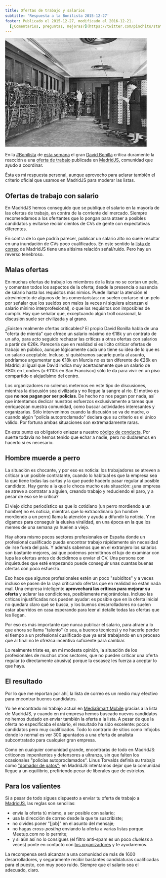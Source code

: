 ```yaml
---
title: Ofertas de trabajo y salarios
subtitle: 'Respuesta a la Bonilista 2015-12-27'
footer: Publicado el 2015-12-27, modificado el 2016-12-21.
  [¿Comentarios, preguntas, mejoras?](https://twitter.com/pinchito/status/681218539055878146)
---
```


![Imagen: [Programadores de ENIAC](https://en.wikipedia.org/wiki/File:Eniac.jpg)](pics/eniac.jpg "ENIAC (Electronic Numerical Integrator And Computer) in Philadelphia, Pennsylvania")

En la [#Bonilista](https://twitter.com/hashtag/Bonilista?src=hash)
de [esta semana](http://us2.campaign-archive1.com/?u=374c664073e1a1fa3deca53b4&id=68f64866ac&e=5b801d0177)
el gran [David Bonilla](https://twitter.com/david_bonilla)
critica duramente la reacción a una
[oferta de trabajo](http://www.meetup.com/es/madridjs/messages/75944362/)
publicada en [MadridJS](http://www.meetup.com/es/madridjs/),
comunidad que ayudo a coordinar.

Ésta es mi respuesta personal,
aunque aprovecho para aclarar también el criterio oficial que usamos en MadridJS para moderar las listas.

## Ofertas de trabajo con salario

En MadridJS hemos conseguido que se publique el salario
en la mayoría de las ofertas de trabajo,
en contra de la corriente del mercado.
Siempre recomendamos a los ofertantes que lo pongan para atraer a posibles candidatos
y evitarse recibir cientos de CVs de gente con expectativas diferentes.

En contra de lo que podría parecer,
publicar un salario alto no suele resultar en una inundación de CVs poco cualificados.
En este sentido la
[lista de correo](http://www.meetup.com/es/madridjs/messages/archive/)
de MadridJS tiene una altísima relación señal/ruido.
Pero hay un reverso tenebroso.

## Malas ofertas

En muchas ofertas de trabajo los miembros de la lista no se cortan un pelo,
y comentan todos los aspectos de la oferta;
desde la presencia o ausencia de salario hasta los requisitos más nimios.
Puede llamar la atención el atrevimiento de algunos de los comentaristas:
no suelen cortarse ni un pelo por señalar que los sueldos son malos
(a veces ni siquiera alcanzan el salario mínimo interprofesional),
o que los requisitos son imposibles de cumplir.
Hay que señalar que, exceptuando algún troll ocasional,
la discusión suele ser civilizada y al grano.

¿Existen realmente ofertas criticables?
El propio David Bonilla habla de una
"oferta de mierda" que ofrece un salario máximo de €18k
y un contrato de un año,
para acto seguido rechazar las críticas a otras ofertas
con salarios a partir de €26k.
Parecería que en realidad sí es lícito criticar ofertas de trabajo en público,
aunque lógicamente cada uno tiene su idea de lo que es un salario aceptable.
Incluso, si quisiéramos sacarle punta al asunto,
podríamos argumentar que €18k en Murcia no es tan diferente de €26k en Madrid;
al igual que David indica muy acertadamente que un salario de €80k en Londres
(o €110k en San Francisco)
sólo te da para vivir en un piso compartido
o alejadísimo del centro.

Los organizadores no solemos meternos en este tipo de discusiones,
mientras la discusión sea civilizada y no llegue la sangre al río.
El motivo es que **no nos pagan por ser policías**.
De hecho no nos pagan por nada,
así que intentamos dedicar nuestros esfuerzos exclusivamente
a tareas que enriquezcan nuestra comunidad,
como buscar actividades interesantes y organizarlas.
Sólo intervenimos cuando la discusión se va de madre,
o cuando algún "policía autoproclamado" declara que su criterio es el único válido.
Por fortuna ambas situaciones son extremadamente raras.

En este punto es obligatorio enlazar a nuestro
[código de conducta](https://github.com/madridjs/talks/blob/master/codigo-conducta.md).
Por suerte todavía no hemos tenido que echar a nadie,
pero no dudaremos en hacerlo si es necesario.

## Hombre muerde a perro

La situación es chocante,
y por eso es noticia:
los trabajadores se atreven a criticar a un posible contratante,
cuando lo habitual es que la empresa sea la que tiene todas las cartas
y la que puede hacerlo pasar regular al posible candidato.
Hay gente a la que le choca mucho esta situación:
¿una empresa se atreve a contratar a alguien,
creando trabajo y reduciendo el paro,
y a pesar de eso se le critica?

El viejo dicho periodístico es que lo cotidiano
(un perro mordiendo a un hombre)
no es noticia,
mientras que lo extraordinario
(un hombre mordiendo a un perro)
llama la atención y ayuda a difundir la noticia.
Y no digamos para conseguir la elusiva viralidad,
en una época en la que los memes de una semana ya huelen a viejo.

Hay ahora mismo pocos sectores profesionales en España
donde un profesional cualificado pueda encontrar trabajo rápidamente
sin necesidad de irse fuera del país.
Y además sabemos que en el extranjero los salarios son bastante mejores,
así que podemos permitirnos el lujo de examinar con lupa las ofertas
antes de decidirnos a enviar el CV.
Una persona con inquietudes que esté empezando puede conseguir
unas cuantas buenas ofertas con poco esfuerzo.

Eso hace que algunos profesionales estén un poco "subiditos"
y a veces incluso se pasen de la raya
criticando ofertas que en realidad no están nada mal.
Una empresa inteligente **aprovechará las críticas
para mejorar su oferta** y aclarar las condiciones,
posiblemente mejorándolas.
Incluso las críticas injustificadas nos pueden ayudar:
es posible que en la oferta inicial no quedara claro qué se busca,
y los buenos desarrolladores no suelen estar aburridos en casa
esperando para leer al detalle todas las ofertas que les llegan.

Por eso es más importante que nunca publicar el salario,
para atraer a lo que ahora se llama "talento"
(o sea, a buenos técnicos)
y no hacerle perder el tiempo a un profesional cualificado que ya esté trabajando
en un proceso que al final no le ofrezca incentivo suficiente para cambiar.

Lo realmente triste es,
en mi modesta opinión,
la situación de los profesionales de muchos otros sectores,
que no pueden criticar una oferta regular (o directamente abusiva)
porque la escasez les fuerza a aceptar lo que haya.

## El resultado

Por lo que me reportan por ahí,
la lista de correo es un medio muy efectivo para encontrar buenos candidatos.

Yo he encontrado mi trabajo actual en
[MediaSmart Mobile](http://mediasmart.es/)
gracias a la lista de MadridJS,
y cuando en mi empresa hemos buscado nuevos candidatos
no hemos dudado en enviar también la oferta a la lista.
A pesar de que la oferta no especificaba el salario,
el resultado ha sido excelente:
pocos candidatos pero muy cualificados.
Todo lo contrario de sitios como Infojobs
donde lo normal es ver 300 apuntados a una oferta de analista subcontratado
para cualquier gran empresa.

Como en cualquier comunidad grande,
encontrarás de todo en MadridJS:
criticones impenitentes y defensores a ultranza,
sin que falten los ocasionales "policías autoproclamados".
Linus Torvalds definía su trabajo como
["domador de gatos"](http://bobgourley.ulitzer.com/node/46051);
en MadridJS intentamos dejar que la comunidad llegue a un equilibrio,
prefiriendo pecar de liberales que de estrictos.

## Para los valientes

Si a pesar de todo sigues dispuesto a enviar tu oferta de trabajo a
[MadridJS](http://www.meetup.com/es/madridjs/messages/archive/),
las reglas son sencillas:

* envía la oferta tú mismo, a ser posible con salario;
* usa la dirección de correo desde la que te suscribiste;
* no olvides poner "[job]" en el asunto del mensaje;
* no hagas _cross-posting_ enviando la oferta a varias listas porque Meetup.com no lo permite;
* y si aún así no lo consigues
(el filtro anti-spam es un poco _clueless_ a veces)
ponte en contacto con
[los organizadores](http://www.meetup.com/es/madridjs/members/?op=leaders)
y te ayudaremos.

La recompensa será alcanzar a una comunidad de más de 1600 desarrolladores,
y seguramente recibir bastantes candidaturas cualificadas para el puesto,
con muy poco ruido.
Siempre que el salario sea el adecuado, claro.

